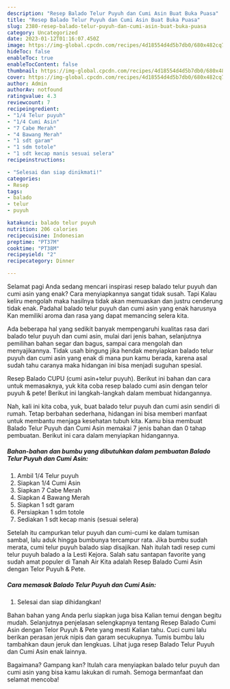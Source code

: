 ```yaml
---
description: "Resep Balado Telur Puyuh dan Cumi Asin Buat Buka Puasa"
title: "Resep Balado Telur Puyuh dan Cumi Asin Buat Buka Puasa"
slug: 2380-resep-balado-telur-puyuh-dan-cumi-asin-buat-buka-puasa
category: Uncategorized
date: 2023-01-12T01:16:07.450Z
image: https://img-global.cpcdn.com/recipes/4d18554d4d5b7db0/680x482cq70/balado-telur-puyuh-dan-cumi-asin-foto-resep-utama.jpg
hideToc: false
enableToc: true
enableTocContent: false
thumbnail: https://img-global.cpcdn.com/recipes/4d18554d4d5b7db0/680x482cq70/balado-telur-puyuh-dan-cumi-asin-foto-resep-utama.jpg
cover: https://img-global.cpcdn.com/recipes/4d18554d4d5b7db0/680x482cq70/balado-telur-puyuh-dan-cumi-asin-foto-resep-utama.jpg
author: Admin
authorAv: notfound
ratingvalue: 4.3
reviewcount: 7
recipeingredient:
- "1/4 Telur puyuh"
- "1/4 Cumi Asin"
- "7 Cabe Merah"
- "4 Bawang Merah"
- "1 sdt garam"
- "1 sdm totole"
- "1 sdt kecap manis sesuai selera"
recipeinstructions:

- "Selesai dan siap dinikmati!"
categories:
- Resep
tags:
- balado
- telur
- puyuh

katakunci: balado telur puyuh 
nutrition: 206 calories
recipecuisine: Indonesian
preptime: "PT37M"
cooktime: "PT38M"
recipeyield: "2"
recipecategory: Dinner

---
```



Selamat pagi Anda sedang mencari inspirasi resep balado telur puyuh dan cumi asin yang enak? Cara menyiapkannya sangat tidak susah. Tapi Kalau keliru mengolah maka hasilnya tidak akan memuaskan dan justru cenderung tidak enak. Padahal balado telur puyuh dan cumi asin yang enak harusnya Kan memiliki aroma dan rasa yang dapat memancing selera kita.


Ada beberapa hal yang sedikit banyak mempengaruhi kualitas rasa dari balado telur puyuh dan cumi asin, mulai dari jenis bahan, selanjutnya pemilihan bahan segar dan bagus, sampai cara mengolah dan menyajikannya. Tidak usah bingung jika hendak menyiapkan balado telur puyuh dan cumi asin yang enak di mana pun kamu berada, karena asal sudah tahu caranya maka hidangan ini bisa menjadi suguhan spesial.

Resep Balado CUPU (cumi asin+telur puyuh). Berikut ini bahan dan cara untuk memasaknya, yuk kita coba resep balado cumi asin dengan telor puyuh &amp; pete! Berikut ini langkah-langkah dalam membuat hidangannya.


Nah, kali ini kita coba, yuk, buat balado telur puyuh dan cumi asin sendiri di rumah. Tetap berbahan sederhana, hidangan ini bisa memberi manfaat untuk membantu menjaga kesehatan tubuh kita. Kamu bisa membuat Balado Telur Puyuh dan Cumi Asin memakai 7 jenis bahan dan 0 tahap pembuatan. Berikut ini cara dalam menyiapkan hidangannya.

<!--inarticleads1-->

##### Bahan-bahan dan bumbu yang dibutuhkan dalam pembuatan Balado Telur Puyuh dan Cumi Asin:

1. Ambil 1/4 Telur puyuh
1. Siapkan 1/4 Cumi Asin
1. Siapkan 7 Cabe Merah
1. Siapkan 4 Bawang Merah
1. Siapkan 1 sdt garam
1. Persiapkan 1 sdm totole
1. Sediakan 1 sdt kecap manis (sesuai selera)


Setelah itu campurkan telur puyuh dan cumi-cumi ke dalam tumisan sambal, lalu aduk hingga bumbunya tercampur rata. Jika bumbu sudah merata, cumi telur puyuh balado siap disajikan. Nah itulah tadi resep cumi telur puyuh balado a la Lesti Kejora. Salah satu santapan favorite yang sudah amat populer di Tanah Air Kita adalah Resep Balado Cumi Asin dengan Telor Puyuh &amp; Pete. 

<!--inarticleads2-->

##### Cara memasak Balado Telur Puyuh dan Cumi Asin:


1. Selesai dan siap dihidangkan!

Bahan bahan yang Anda perlu siapkan juga bisa Kalian temui dengan begitu mudah. Selanjutnya penjelasan selengkapnya tentang Resep Balado Cumi Asin dengan Telor Puyuh &amp; Pete yang mesti Kalian tahu. Cuci cumi lalu berikan perasan jeruk nipis dan garam secukupnya. Tumis bumbu lalu tambahkan daun jeruk dan lengkuas. Lihat juga resep Balado Telur Puyuh dan Cumi Asin enak lainnya. 

Bagaimana? Gampang kan? Itulah cara menyiapkan balado telur puyuh dan cumi asin yang bisa kamu lakukan di rumah. Semoga bermanfaat dan selamat mencoba!
